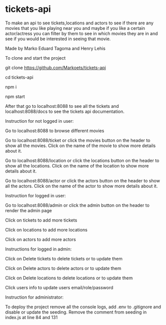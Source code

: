 # tickets-api
To make an api to see tickets,locations and actors to see if there are any movies that you like playing near you and maybe if you like a certain actor/actress you can filter by them to see in which movies they are in and see if you would be interested in seeing that movie.

Made by Marko Eduard Tagoma and Henry Lehis

To clone and start the project

git clone https://github.com/Markoets/tickets-api

cd tickets-api

npm i

npm start

After that go to localhost:8088 to see all the tickets and localhost:8088/docs to see the tickets api documentation.

Instruction for not logged in user:

Go to localhost:8088 to browse different movies

Go to localhost:8088/ticket or click the movies button on the header to show all the movies. Click on the name of the movie to show more details about it.

Go to localhost:8088/location or click the locations button on the header to show all the locations. Click on the name of the location to show more details about it.

Go to localhost:8088/actor or click the actors button on the header to show all the actors. Click on the name of the actor to show more details about it.

Instruction for logged in user:

Go to localhost:8088/admin or click the admin button on the header to render the admin page

Click on tickets to add more tickets

Click on locations to add more locations

Click on actors to add more actors

Instructions for logged in admin:

Click on Delete tickets to delete tickets or to update them

Click on Delete actors to delete actors or to update them

Click on Delete locations to delete locations or to update them

Click users info to update users email/role/password

Instruction for administrator:

To deploy the project remove all the console logs, add .env to .gitignore and disable or update the seeding. Remove the comment from seeding in index.js at line 84 and 131
